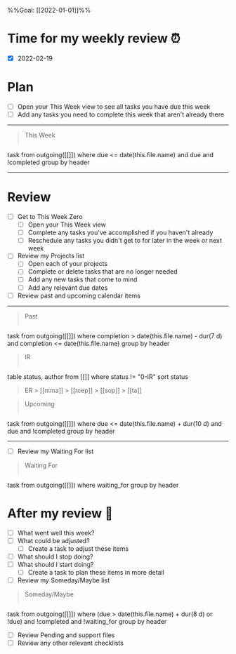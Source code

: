 %%Goal: [[2022-01-01]]%%
#  Time for my weekly review ⏰
- [x] 2022-02-19

# Plan
- [ ] Open your This Week view to see all tasks you have due this week
- [ ] Add any tasks you need to complete this week that aren't already there
---
> This Week
> ```dataview
task
from outgoing([[]])
where due <= date(this.file.name)
and due
and !completed
group by header

---
# Review
- [ ] Get to This Week Zero
	- [ ] Open your This Week view
	- [ ] Complete any tasks you've accomplished if you haven't already
	- [ ] Reschedule any tasks you didn't get to for later in the week or next week
- [ ] Review my Projects list
	- [ ] Open each of your projects
	- [ ] Complete or delete tasks that are no longer needed
	- [ ] Add any new tasks that come to mind
	- [ ] Add any relevant due dates
- [ ] Review past and upcoming calendar items
---
> Past
> ```dataview
task
from outgoing([[]])
where completion > date(this.file.name) - dur(7 d)
and completion <= date(this.file.name)
group by header

> IR
> ```dataview
table status, author
from [[]]
where status != "0-IR"
sort status

> ER
	> [[mma]]
	> [[rcep]]
	> [[sop]]
	> [[ta]]

> Upcoming
> ```dataview
task
from outgoing([[]])
where due <= date(this.file.name) + dur(10 d)
and due
and !completed
group by header

---
- [ ] Review my Waiting For list
> Waiting For
> ```dataview
task
from outgoing([[]])
where waiting_for
group by header
# After my review 🤔
- [ ] What went well this week?
- [ ] What could be adjusted?
	- [ ] Create a task to adjust these items
- [ ] What should I stop doing?
- [ ] What should I start doing?
	- [ ] Create a task to plan these items in more detail
- [ ] Review my Someday/Maybe list
> Someday/Maybe
>```dataview
task
from outgoing([[]])
where (due > date(this.file.name) + dur(8 d)
or !due)
and !completed
and !waiting_for
group by header
- [ ] Review Pending and support files
- [ ] Review any other relevant checklists